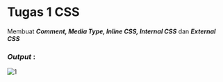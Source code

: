 # Tugas 1 CSS

Membuat <b><i>Comment, Media Type, Inline CSS, Internal CSS</i></b> dan <b><i>External CSS</i></b>

<h3><i>Output </i>:</h3>

![1](https://user-images.githubusercontent.com/92837751/183271565-44707a43-a009-4b7d-8cf8-b764173d5af8.jpg)
